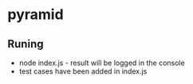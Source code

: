 # pyramid


## Runing

- node index.js - result will be logged in the console
- test cases have been added in index.js
